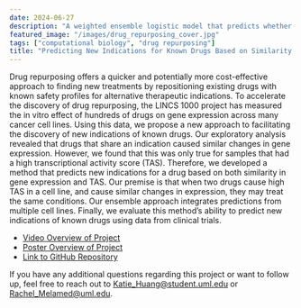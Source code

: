 ```yaml
---
date: 2024-06-27
description: "A weighted ensemble logistic model that predicts whether one drug could be used to treat for a new treatment based on how similar the biological effects are between pairs of drugs."
featured_image: "/images/drug_repurposing_cover.jpg"
tags: ["computational biology", "drug repurposing"]
title: "Predicting New Indications for Known Drugs Based on Similarity in Drug Signatures"
---
```


 Drug repurposing offers a quicker and potentially more cost-effective approach to finding new treatments by repositioning existing drugs with known safety profiles for alternative therapeutic indications. To accelerate the discovery of drug repurposing, the LINCS 1000 project has measured the in vitro effect of hundreds of drugs on gene expression across many cancer cell lines. Using this data, we propose a new approach to facilitating the discovery of new indications of known drugs. Our exploratory analysis revealed that drugs that share an indication caused similar changes in gene expression. However, we found that this was only true for samples that had a high transcriptional activity score (TAS). Therefore, we developed a method that predicts new indications for a drug based on both similarity in gene expression and TAS. Our premise is that when two drugs cause high TAS in a cell line, and cause similar changes in expression, they may treat the same conditions. Our ensemble approach integrates predictions from multiple cell lines. Finally, we evaluate this method’s ability to predict new indications of known drugs using data from clinical trials.

* [Video Overview of Project](https://drive.google.com/file/d/1TbS_vYcOG7l2CkxO_X6ZclnxegiBjkzI/view?usp=sharing)
* [Poster Overview of Project](https://raw.githubusercontent.com/kthuang20/Katie_Portfolio/main/public/images/drug_repo_poster.pdf)
* [Link to GitHub Repository](https://github.com/kthuang20/LINCS_repurposing)


If you have any additional questions regarding this project or want to follow up, feel free to reach out to 
Katie_Huang@student.uml.edu or Rachel_Melamed@uml.edu.